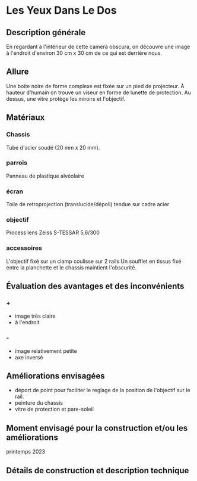 #  Les Yeux Dans Le Dos 
## Description générale
En regardant à l'intérieur de cette camera obscura, on découvre une image à l'endroit d'environ 30 cm x 30 cm de ce qui est derrière nous.
## Allure
Une boite noire de forme complexe est fixée sur un pied de projecteur. À hauteur d'humain on trouve un viseur en forme de lunette de protection. Au dessus, une vitre protège les miroirs et l'objectif.
## Matériaux
### Chassis
Tube d'acier soudé (20 mm x 20 mm).
### parrois
Panneau de plastique alvéolaire
### écran
Toile de retroprojection (translucide/dépoli) tendue sur cadre acier
### objectif
Process lens Zeiss S-TESSAR 5,6/300
### accessoires
L'objectif fixé sur un clamp coulisse sur 2 rails
Un soufflet en tissus fixé entre la planchette et le chassis maintient l'obscurité.
## Évaluation des avantages et des inconvénients
### +
- image très claire
- à l'endroit
### -
- image relativement petite
- axe inversé
## Améliorations envisagées
- déport de point pour faciliter le reglage de la position de l'objectif sur le rail.
- peinture du chassis
- vitre de protection et pare-soleil
## Moment envisagé pour la construction et/ou les améliorations
printemps 2023
## Détails de construction et description technique
